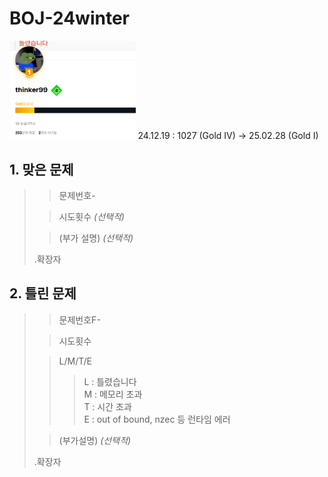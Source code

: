 # BOJ-24winter
<img src="https://raw.githubusercontent.com/kitsune03k/BOJ-24winter/main/Gold1.png" width="40%" height="40%">
24.12.19 : 1027 (Gold IV) -> 25.02.28 (Gold I)

## 1. 맞은 문제
>> 문제번호-
>
>> 시도횟수 *(선택적)*
> 
>> (부가 설명) *(선택적)*
>
> .확장자

## 2. 틀린 문제
>> 문제번호F-
>
>> 시도횟수
>
>> L/M/T/E
>>> L : 틀렸습니다\
>>>M : 메모리 초과\
>>>T : 시간 초과\
>>>E : out of bound, nzec 등 런타임 에러
>
>> (부가설명) *(선택적)*
> 
>.확장자
